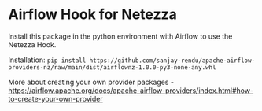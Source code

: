 # Airflow Hook for Netezza

Install this package in the python environment with Airflow to use the Netezza Hook.

Installation: `pip install https://github.com/sanjay-rendu/apache-airflow-providers-nz/raw/main/dist/airflownz-1.0.0-py3-none-any.whl`


More about creating your own provider packages - https://airflow.apache.org/docs/apache-airflow-providers/index.html#how-to-create-your-own-provider
